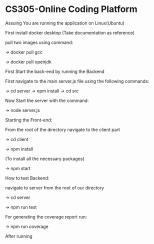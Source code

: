 # CS305-Online Coding Platform

Assuing You are running the application on Linux(Ubuntu)

First install docker desktop (Take documentation as reference)

pull two images using command:

-> docker pull gcc 

-> docker pull openjdk



First Start the back-end by running the Backend

First navigate to the main server.js file using the following commands:

-> cd server
-> npm install
-> cd src

Now Start the server with the command:

-> node server.js


Starting the Front-end:

From the root of the directory navigate to the client part

-> cd client

-> npm install

(To install all the necessary packages)

-> npm start




How to test Backend:

navigate to server from the root of our directory

-> cd server

-> npm run test

For generating the coverage report run:

-> npm run coverage

After running
